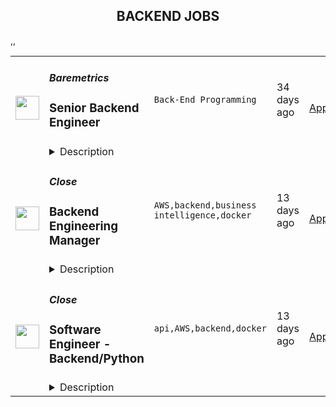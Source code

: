 <div align="center"><h2>BACKEND JOBS</h2></div><table><tr>
                <td width="100" height="100" rowspan="2">
                    <img src="https://wwr-pro.s3.amazonaws.com/logos/0077/5898/logo.gif" width="38px" height="auto">
                </td>
                <td width="300">
                    <h5>Baremetrics</h5>
                    <h3> Senior Backend Engineer</h3>
                </td>
                <td width="300">
                    <code>Back-End Programming</code>
                </td>
                <td width="200">
                <text>34 days ago</text>
                </td>
                <td width="100" rowspan="2">
                <a href="https://weworkremotely.com/remote-jobs/baremetrics-senior-backend-engineer-1" align="right" target="_blank">Apply</a>
                </td>
            </tr>
            <tr>
                <td colspan="3">
                <details><summary>Description</summary>
                <img src="https://we-work-remotely.imgix.net/logos/0077/5898/logo.gif?ixlib=rails-4.0.0&w=50&h=50&dpr=2&fit=fill&auto=compress" />

<p>
  <strong>Headquarters:</strong> Remote
    <br /><strong>URL:</strong> <a href="https://baremetrics.com">https://baremetrics.com</a>
</p>

<div>
<strong>Senior Backend Engineer<br></strong><br>
</div><div>$140k+<br><br>
</div><div>
<br><br>
</div><div>As a senior backend developer at <a href="https://baremetrics.com/">Baremetrics</a>, you will be working on a variety of projects from payment provider integrations and data ingestion to metrics processing and user-facing features.<br><br>
</div><div>We're a very small team with a huge bias for simplicity. You'll be working on projects, large and small, from inception to completion.<br><br>
</div><div>We approach our work with focus and purpose in an environment of trust and autonomy. When we work on a difficult problem, we take the time to think through and research the possible solutions and then write an implementation plan. Sometimes that may also include some tinkering.<br><br>
</div><div>
<strong><br>The stack you’ll use<br></strong><br>
</div><div>Baremetrics is built atop Ruby on Rails and PostgreSQL, and uses VueJS and Typescript on the frontend. You should feel comfortable exploring and learning new technologies and languages.<br><br>
</div><div>
<strong><br>The work to be done<br></strong><br>
</div><div>We have interesting engineering challenges and exciting plans for the future of the product, much of which revolves around processing and finding insights in large data sets.<br><br>
</div><div>Here are some examples of the type of problems you would work on:<br><br>
</div><ul>
<li>Implement new user-facing product features</li>
<li>Investigate metric discrepancies reported by customers and fix them at the root cause</li>
<li>Develop tooling to surface business insights across many terabytes of data</li>
<li>Mentor junior programmers</li>
</ul><div>
<strong><br>About you<br></strong><br>
</div><div>You have a strong track record of shipping great products using Ruby on Rails. You understand the language in depth. You should also be experienced in SQL query optimization and designing efficient schemas, as that's a big part of our core business logic.<br><br>
</div><div>We expect you to be self-motivated and self-directed, a strong individual contributor, and a true "manager of one".  Much of our communication happens in writing. It is important that you are a good writer and effective communicator.<br><br>
</div><div>
<strong><br>The hiring process<br></strong><br>
</div><div>There are a few stages in the hiring process. We know how nerve-racking applying for a new job can be and we want to make it as smooth and enjoyable as possible. We're looking to make an offer to someone no later than September 30.<br><br>
</div><div>
<strong>Stage 1: Initial application &amp; questions</strong> — You’ll send in your basic info and we’ll send over a few questions about your experience and skills.<br> <br>- <strong>Please send an email to allison@baremetrics.com introducing yourself and attach your resume!<br></strong><br>
</div><div>
<strong>Stage 2: Interviews</strong> — You’ll have a video interview with someone on the engineering team. You’ll then do a final video interview with our CEO to talk about company culture, benefits, perks, and the future of the company as well as to answer any questions you have.<br><br>
</div><div>
<strong>Stage 3: Job Offer</strong> — After consulting a few of your references, we’ll make an offer and hope that you’ll join the team!<br><br>
</div><div>
<strong><br>Benefits<br></strong><br>
</div><ul>
<li>Work from anywhere (we're 100% remote) but prefer a candidate that is located/works US timezones. </li>
<li>Competitive salary ($140,000+)</li>
<li>Flexible work hours</li>
<li>Full health, vision &amp; dental insurance for you and your family</li>
</ul><div>
<br><br>
</div>

<p><strong>To apply:</strong> <a href="https://weworkremotely.com/remote-jobs/baremetrics-senior-backend-engineer-1">https://weworkremotely.com/remote-jobs/baremetrics-senior-backend-engineer-1</a></p>

                </details>
                </td>
            </tr>,<tr>
                <td width="100" height="100" rowspan="2">
                    <img src="https://wwr-pro.s3.amazonaws.com/logos/0018/6411/logo.gif" width="38px" height="auto">
                </td>
                <td width="300">
                    <h5>TheoremOne, LLC</h5>
                    <h3> Senior Backend Engineer - Python</h3>
                </td>
                <td width="300">
                    <code>Back-End Programming</code>
                </td>
                <td width="200">
                <text>784 days ago</text>
                </td>
                <td width="100" rowspan="2">
                <a href="https://weworkremotely.com/remote-jobs/theoremone-llc-senior-backend-engineer-python" align="right" target="_blank">Apply</a>
                </td>
            </tr>
            <tr>
                <td colspan="3">
                <details><summary>Description</summary>
                <img src="https://we-work-remotely.imgix.net/logos/0018/6411/logo.gif?ixlib=rails-4.0.0&w=50&h=50&dpr=2&fit=fill&auto=compress" />

<p>
  <strong>Headquarters:</strong> Fully Distributed
    <br /><strong>URL:</strong> <a href="https://theorem.co/">https://theorem.co/</a>
</p>

<div>Join our global team of 350+ craftspeople! We are a consultancy that solves business problems by designing and building highly complex custom software for the world's leading companies. We are on a mission to dismantle the traditional consulting ecosystem and replace it with an effective framework for innovation that transforms the way businesses think about and solve problems from the inside out.</div><div><br></div><div>We are looking for a passionate and high experience Senior Developer to be a part of one of our cross-functional product development teams to help us build projects that delivers real value to our customers with new and improved features.</div><div><br></div><div>As Python Senior Engineer you will be taking ownership and start projects from scratch in one or more domains of our products and will work closely with other developers using cutting-edge open source frameworks, highly-available RESTful services and back-end systems.</div><div>About You</div><ul>
<li>You have a strong Python engineering background. You had the opportunity worked on project from conception to delivery.</li>
<li>You care about producing high quality solution using good engineering principles and practices.</li>
<li>You want to take ownership, break down and tackle real problems while bringing value to real users.</li>
<li>You are a great team player and communicator, you prefer over-communication rather than under-communicate</li>
<li>You are a passionate technologist with the discipline to create and finish projects. You have opinions about your favorite open source projects, or perhaps you have contributed to some or started one of your own.</li>
</ul><div><br></div><div>The technologies you and your team will work on:</div><ul><li>Python 3.6+, FaspAPI, pandas, SQLAlchemy, Alembic, PostgreSQL, requests, loguru</li></ul><div>Required Qualifications</div><ul>
<li>5+ years of experience building clean, maintainable, and well-tested code</li>
<li>You feel comfortable working with modern python technologies like FastAPI, Requests, etc.</li>
<li>Working experience with FastAPI or other python frameworks</li>
<li>Working experience with MongoDB or Postgres or MySQL, writing efficient queries, data modeling</li>
<li>Previous experience collaborating on highly distributed teams</li>
<li>Previous experience working within an Agile/Scrum environment.</li>
<li>Possess a strong and reliable internet connection.</li>
</ul><div>You will be successful when</div><ul>
<li>You are able to hit the ground running within your area of expertise and are not afraid of challenges outside of it</li>
<li>Thrive on collaborating with other team members and across disciplines</li>
<li>You are happy to receive feedback and see it as an opportunity for reflection and improvement </li>
<li>You are always learning - Whether you are learning to help your team and customer work through new concepts and technology </li>
<li>You are astute, you know when to push an issue and when to let things lie</li>
<li>You are friendly - you reach out to your teammates even if they aren’t on your project team</li>
<li>You can work through ambiguity - you aren’t shy about asking questions to gain clarity</li>
<li>Entrepreneurial and intrapreneurial - always on the lookout for new opportunities to improve the company externally and internally</li>
</ul>

<p><strong>To apply:</strong> <a href="https://weworkremotely.com/remote-jobs/theoremone-llc-senior-backend-engineer-python">https://weworkremotely.com/remote-jobs/theoremone-llc-senior-backend-engineer-python</a></p>

                </details>
                </td>
            </tr>,<tr>
                <td width="100" height="100" rowspan="2">
                    <img src="https://remotive.com/job/1366877/logo" width="38px" height="auto">
                </td>
                <td width="300">
                    <h5>GitLab</h5>
                    <h3>Backend Engineer, CI, CD & Observability (Rails)</h3>
                </td>
                <td width="300">
                    <code>backend,devops,education,go</code>
                </td>
                <td width="200">
                <text>1 days ago</text>
                </td>
                <td width="100" rowspan="2">
                <a href="https://remotive.com/remote-jobs/software-dev/backend-engineer-ci-cd-observability-rails-1366877" align="right" target="_blank">Apply</a>
                </td>
            </tr>
            <tr>
                <td colspan="3">
                <details><summary>Description</summary>
                <div class='"content-intro"'>
<p>The GitLab <a class='"editor-rtfLink"' href="%22https:/about.gitlab.com/solutions/devops-platform/%22" rel="nofollow" target='"_blank"'>DevOps platform</a> empowers 100,000+ organizations to deliver software faster and more efficiently. We are one of the <a class='"editor-rtfLink"' href="%22https:/about.gitlab.com/company/culture/all-remote/guide/%22" rel="nofollow" target='"_blank"'>world’s largest all-remote companies</a> with 1,800+ team members and <a class='"editor-rtfLink"' href="%22https:/about.gitlab.com/handbook/values/%22" rel="nofollow" target='"_blank"'>values</a> that guide a culture where people embrace the belief that everyone can contribute.</p>
</div>
<p>Come join GitLab's software development team focused on improving and expanding the CI, CD and Observability capabilities of the DevOps platform.  Hundreds of thousands of developers depend on GitLab everyday to get their jobs done. </p>
<p>We are hiring engineers with experience in Ruby/Rails, both Engineer and Senior Engineers!  We have a variety of open roles across the group and are growing fast!</p>
<p> </p>
<p><strong>Things you might work on:</strong></p>
<ul>
<li>Improving the scalability, performance, and reliability of our core CI engine</li>
<li>Adding GitLab Runner support to new platforms</li>
<li>Expanding Pipeline Authoring capabilities to make it easier for customers to configure and visualize complex pipelines</li>
<li>Implementing deeper integrations with other GitLab features such as Continuous Delivery, Observability, Infrastructure as code, and more!</li>
</ul>
<div class="h4">Transparency is big to us, so here are some links to go as deep as you like:</div>
<ul>
<li><a rel="nofollow" target='"_blank"'>The Ops Group - CI, CD and Observability</a></li>
<li><a href="%22https:/about.gitlab.com/handbook/engineering/development/ops/verify/%22" rel="nofollow" target='"_blank"'>Verify (Continuous Integration) Stage Handbook page, includes Pipeline and Runner teams</a></li>
<li>Our CD Teams, including <a href="%22https:/about.gitlab.com/handbook/engineering/development/ops/package/%22" rel="nofollow" target='"_blank"'>Package</a>, <a href="%22https:/about.gitlab.com/handbook/engineering/development/ops/release/%22" rel="nofollow" target='"_blank"'>Release</a>, <a href="%22https:/about.gitlab.com/handbook/engineering/development/ops/configure/%22" rel="nofollow" target='"_blank"'>Configure</a> and <a href="%22https:/about.gitlab.com/handbook/engineering/development/ops/monitor/%22" rel="nofollow" target='"_blank"'>Monitor/Observability</a></li>
<li><a href="%22https:/about.gitlab.com/job-families/engineering/backend-engineer/%22" rel="nofollow">Backend Engineering at GitLab</a></li>
<li><a href="%22https:/about.gitlab.com/handbook/total-rewards/benefits/general-and-entity-benefits/%22" rel="nofollow" target='"_blank"'>Benefits at GitLab</a></li>
</ul>
<div class="h4">Experience you'll need:</div>
<ul>
<li>Professional experience with Ruby on Rails</li>
<li>Working knowledge of CI/CD</li>
<li>Have the ability to clearly and concisely communicate complex problems</li>
<li>Proficiency in the English language, both written and verbal, sufficient for success in a remote work environment</li>
<li>Self-motivated and self-managing, with strong organizational skills</li>
</ul>
<div class="h4">Experience that will set you apart:</div>
<ul>
<li>Previous experience working on high scale or highly critical systems</li>
<li>Previous experience running services in production</li>
<li>Experience with the GitLab product as a user or contributor</li>
<li>Demonstrated ability to contribute to architecture design</li>
<li>Product company experience</li>
<li>Experience working with a globally distributed, remote team</li>
</ul>
<div class="h4"><strong>Compensation</strong></div>
<p>To view the full job description and its compensation calculator, view our handbook. Candidates will have access to the compensation calculator after an initial screen conversation with a member of our recruiting team. Additional details about our process can be found on our<a href="%22https:/about.gitlab.com/handbook/hiring/interviewing/%22" rel="nofollow"> hiring page</a>.</p>
<p> </p>
<p>For Colorado residents: The base salary range for this role’s listed level is currently $107,500 - $188,900 for Colorado residents only. Grade level and salary ranges are determined through interviews and a review of education, experience, knowledge, skills, abilities of the applicant, equity with other team members, and alignment with market data. See more information on our<a href="%22https:/bit.ly/GLBeneUS%22" rel="nofollow"> benefits</a> and <a href="%22https:/bit.ly/GLequity%22" rel="nofollow">equity</a>. Sales roles are also eligible for incentive pay targeted at up to 100% of the offered base salary. Disclosure as required by the Colorado Equal Pay for Equal Work Act, C.R.S. § 8-5-101 et seq.</p>
<div class='"content-conclusion"'><hr>
<p><strong>Country Hiring Guidelines: </strong>GitLab hires new team members in countries around the world. All of our roles are remote, however some roles may carry specific location-based eligibility requirements. Our Talent Acquisition team can help answer any questions about location after starting the recruiting process.  </p>
<p><strong>Privacy Policy: </strong>Please review our <a href="%22https:/about.gitlab.com/handbook/hiring/recruitment-privacy-policy/%22" rel="nofollow" target='"_blank"'>Recruitment Privacy Policy.</a> Your privacy is important to us.</p>
<p>GitLab is proud to be an equal opportunity workplace and is an affirmative action employer. GitLab’s policies and practices relating to recruitment, employment, career development and advancement, promotion, and retirement are based solely on merit, regardless of race, color, religion, ancestry, sex (including pregnancy, lactation, sexual orientation, gender identity, or gender expression), national origin, age, citizenship, marital status, mental or physical disability, genetic information (including family medical history), discharge status from the military, protected veteran status (which includes disabled veterans, recently separated veterans, active duty wartime or campaign badge veterans, and Armed Forces service medal veterans), or any other basis protected by law. GitLab will not tolerate discrimination or harassment based on any of these characteristics. See also <a href="%22https:/about.gitlab.com/handbook/people-policies/inc-usa/#equal-employment-opportunity-policy%22" rel="nofollow" target='"_blank"'>GitLab’s EEO Policy</a> and <a href="%22https:/about.gitlab.com/handbook/labor-and-employment-notices/#eeoc-us-equal-employment-opportunity-commission-notices%22" rel="nofollow" target='"_blank"'>EEO is the Law</a>. If you have a disability or special need that requires <a href="%22https:/about.gitlab.com/handbook/people-policies/inc-usa/#reasonable-accommodation%22" rel="nofollow" target='"_blank"'>accommodation</a>, please let us know during the <a href="%22https:/about.gitlab.com/handbook/hiring/interviewing/#adjustments-to-our-interview-process%22" rel="nofollow" target='"_blank"'>recruiting process</a>.</p>
</div>
<img src="https://remotive.com/job/track/1366877/blank.gif?source=public_api" alt=""/>
                </details>
                </td>
            </tr>,<tr>
                <td width="100" height="100" rowspan="2">
                    <img src="https://remotive.com/job/1368348/logo" width="38px" height="auto">
                </td>
                <td width="300">
                    <h5>Close</h5>
                    <h3>Backend Engineering Manager</h3>
                </td>
                <td width="300">
                    <code>AWS,backend,business intelligence,docker</code>
                </td>
                <td width="200">
                <text>13 days ago</text>
                </td>
                <td width="100" rowspan="2">
                <a href="https://remotive.com/remote-jobs/software-dev/backend-engineering-manager-1368348" align="right" target="_blank">Apply</a>
                </td>
            </tr>
            <tr>
                <td colspan="3">
                <details><summary>Description</summary>
                <p style="margin: 0px; padding: 0px; color: #555659; white-space: pre-wrap;"><span style="font-weight: bold; -webkit-font-smoothing: subpixel-antialiased; background-color: inherit;">ABOUT US</span></p>
<p style="margin: 0px; padding: 0px; color: #555659; white-space: pre-wrap;">At <a class="postings-link" href="https://close.com/" rel="nofollow" style="color: #969799; text-decoration: underline;"><u style="background-color: inherit;">Close</u></a>, we're building the sales communication platform of the future. With our roots as the very first sales CRM to include built-in calling, we're leading the industry toward eliminating manual processes and helping companies to close more deals (faster). Since our founding in 2013, we've grown to become a profitable, 100% globally distributed team of 50+ high-performing, happy people that are dedicated to building a product our customers love.</p>
<p> </p>
<p style="margin: 0px; padding: 0px; color: #555659; white-space: pre-wrap;">Our backend <a class="postings-link" href="https://stackshare.io/close-crm/close" rel="nofollow" style="color: #969799; text-decoration: underline;"><u style="background-color: inherit;">tech stack</u></a> currently consists primarily of Python Flask web apps with our <a class="postings-link" href="https://github.com/closeio/tasktiger" rel="nofollow" style="color: #969799; text-decoration: underline;"><u style="background-color: inherit;">TaskTiger</u></a> scheduler handling many of the backend asynchronous task processing chores. Our data stores include MongoDB, PostgreSQL, Elasticsearch, and Redis. The underlying infrastructure runs on AWS using a combination of managed services like EKS, MSK, RDS and ElasticCache and non-managed services running on EC2 instances. All of our compute runs through CI/CD pipelines that build Docker images, run automated tests and deploy to our Kubernetes clusters. Our backend primarily serves a well-documented <a class="postings-link" href="https://developer.close.com/" rel="nofollow" style="color: #969799; text-decoration: underline;"><u style="background-color: inherit;">public API</u></a> that our front-end JavaScript app consumes. Our infrastructure is heavily automated using AWS tools, Terraform, and Ansible.</p>
<p> </p>
<p style="margin: 0px; padding: 0px; color: #555659; white-space: pre-wrap;">We ❤️ open sourcing our code and ideas on <a class="postings-link" href="https://github.com/closeio" rel="nofollow" style="color: #969799; text-decoration: underline;">our GitHub</a> and on <a class="postings-link" href="https://making.close.com/" rel="nofollow" style="color: #969799; text-decoration: underline;">The Making of Close</a>, our behind-the-scenes Product &amp; Engineering blog. Check out our projects like <a class="postings-link" href="https://github.com/closeio/socketshark" rel="nofollow" style="color: #969799; text-decoration: underline;"><u style="background-color: inherit;">SocketShark</u></a>, <a class="postings-link" href="https://github.com/closeio/tasktiger" rel="nofollow" style="color: #969799; text-decoration: underline;"><u style="background-color: inherit;">TaskTiger</u></a>, <a class="postings-link" href="https://github.com/closeio/limitlion" rel="nofollow" style="color: #969799; text-decoration: underline;"><u style="background-color: inherit;">LimitLion</u></a> and <a class="postings-link" href="https://github.com/closeio/ciso8601" rel="nofollow" style="color: #969799; text-decoration: underline;"><u style="background-color: inherit;">ciso8601</u></a>.</p>
<p> </p>
<p style="margin: 0px; padding: 0px; color: #555659; white-space: pre-wrap;"><span style="font-weight: bold; -webkit-font-smoothing: subpixel-antialiased; background-color: inherit;">ABOUT YOU</span></p>
<p style="margin: 0px; padding: 0px; color: #555659; white-space: pre-wrap;">We're looking for a full-time Engineering Manager to join our core Product &amp; Engineering Team who has significant experience building, managing, and monitoring backend services at scale. You should be comfortable working in a fast-paced environment with a medium-sized, talented team where you're supported in your efforts to grow professionally. You are able to manage your time well, communicate effectively, and collaborate in a fully distributed team.</p>
<p> </p>
<p style="margin: 0px; padding: 0px; color: #555659; white-space: pre-wrap;">Reporting to the Director of Backend Engineering, you will lead a small team of Python engineers, helping them solve technical challenges, project planning and providing other support as needed to help them build our backend services. Your team will split its time working on a combination of (a) general backend projects to improve our product, and (b) specific focus areas assigned to your team.</p>
<p> </p>
<p style="margin: 0px; padding: 0px;"><span style="color: #555659;"><span style="white-space: pre-wrap;"><strong>Areas of focus...</strong></span></span></p>
<ul style="margin-left: 2em; padding-left: 0px; color: #555659; white-space: pre-wrap;">
<li style="margin: 0px; padding: 0px;">Data storage systems including traditional SQL and NoSQL databases as well as advanced indexing/searching technologies (Mongo, PostgreSQL, Elasticsearch)</li>
<li style="margin: 0px; padding: 0px;">Reporting and Business Intelligence systems (custom implementations using Elasticsearch plugins, SQL window functions and other analytical techniques)</li>
<li style="margin: 0px; padding: 0px;">Messaging and queuing systems (Kafka, Redis, PostgreSQL)</li>
<li style="margin: 0px; padding: 0px;">Batch/Async job processing frameworks (<a class="postings-link" href="https://github.com/closeio/tasktiger" rel="nofollow" style="color: #969799; text-decoration: underline;">TaskTiger</a>)</li>
</ul>
<p><span style="color: #555659;"><span style="white-space: pre-wrap;"> </span></span></p>
<p><span style="color: #555659;"><span style="white-space: pre-wrap;"><strong>Key responsibilities:</strong></span><br></span></p>
<ul style="margin-left: 2em; padding-left: 0px; color: #555659; white-space: pre-wrap;">
<li style="margin: 0px; padding: 0px;">Manage and grow a team of 4-8 mostly senior Python software engineers, support them through 1:1s and continuous feedback, and support their career growth.</li>
<li style="margin: 0px; padding: 0px;">Help manage our software development cycles by supporting prioritizing, speccing, and building features (our process is loosely based on <a class="postings-link" href="https://basecamp.com/shapeup" rel="nofollow" style="color: #969799; text-decoration: underline;">Shape Up</a>). </li>
<li style="margin: 0px; padding: 0px;">Work with other Close teams to communicate changes, gather requirements, and maintain open communication across our organization.</li>
<li style="margin: 0px; padding: 0px;">Develop a roadmap for their team’s focus areas and set goals to work towards that plan.</li>
<li style="margin: 0px; padding: 0px;">Help tune our engineering processes to allow us to scale and continue shipping high quality software.</li>
<li style="margin: 0px; padding: 0px;">Promote delegating responsibilities across their team and sharing knowledge whenever possible (check out our <a class="postings-link" href="https://making.close.com/" rel="nofollow" style="color: #969799; text-decoration: underline;">engineering blog</a> for examples of sharing).</li>
<li style="margin: 0px; padding: 0px;">Help maintain our public and private <a class="postings-link" href="https://github.com/closeio" rel="nofollow" style="color: #969799; text-decoration: underline;">GitHub repos</a> by managing issues and projects to categorize, prioritize, and plan future work.</li>
<li style="margin: 0px; padding: 0px;">This position is primarily a management role but the candidate should be comfortable with coding efforts like PR reviews, bug fixes, and other coding activities outside of critical path development efforts.</li>
</ul>
<p><span style="color: #555659;"><span style="white-space: pre-wrap;"> </span></span></p>
<p><span style="color: #555659;"><span style="white-space: pre-wrap;"><strong> You should...</strong></span><br></span></p>
<ul style="margin-left: 2em; padding-left: 0px; color: #555659; white-space: pre-wrap;">
<li style="margin: 0px; padding: 0px;">Have 2+ years leading a software engineering team.</li>
<li style="margin: 0px; padding: 0px;">Have 4+ years of senior software engineering experience (Senior experience in other languages is acceptable but working knowledge of Python is required).</li>
<li style="margin: 0px; padding: 0px;">Have a strong interest and ideally significant experience in backend technologies like databases, async job processing, messaging systems, indexing/search systems, web frameworks, etc. </li>
<li style="margin: 0px; padding: 0px;">Be detail-oriented, organized, and great at oral/written communication.</li>
<li style="margin: 0px; padding: 0px;">Be self-motivated and comfortable with responsibility.</li>
<li style="margin: 0px; padding: 0px;">Be growth minded and want to help improve our processes, scale teams, and take other actions that significantly improve our productivity and quality.</li>
<li style="margin: 0px; padding: 0px;">Be located in the Americas or in a European/African time zone. We have regular Zoom meetings with team members throughout these time zones.</li>
</ul>
<p><span style="color: #555659;"><span style="white-space: pre-wrap;"> </span></span></p>
<p><span style="color: #555659;"><span style="white-space: pre-wrap;"><strong>Why Close? </strong></span><br></span></p>
<ul style="margin-left: 2em; padding-left: 0px; color: #555659; white-space: pre-wrap;">
<li style="margin: 0px; padding: 0px;"><a class="postings-link" href="https://www.youtube.com/watch?v=ZbyGnLhtj0o&amp;feature=youtu.be" rel="nofollow" style="color: #969799; text-decoration: underline;">Culture video</a> 💚</li>
<li style="margin: 0px; padding: 0px;">100% remote company <em>(we believe in trust and autonomy)</em></li>
<li style="margin: 0px; padding: 0px;">Choose between working 5 days/wk (standard full-time) or 4 days/wk @ 80% pay</li>
<li style="margin: 0px; padding: 0px;"><a class="postings-link" href="https://www.youtube.com/watch?v=gKjyXMz-q-Q&amp;feature=youtu.be" rel="nofollow" style="color: #969799; text-decoration: underline;">Annual team retreats</a> ✈️</li>
<li style="margin: 0px; padding: 0px;">Quarterly virtual summits</li>
<li style="margin: 0px; padding: 0px;">5 weeks PTO + Winter Holiday Break</li>
<li style="margin: 0px; padding: 0px;">2 additional PTO days every year with the company</li>
<li style="margin: 0px; padding: 0px;">1 month paid sabbatical every 5 years</li>
<li style="margin: 0px; padding: 0px;">Co-working stipend</li>
<li style="margin: 0px; padding: 0px;">Paid parental leave</li>
<li style="margin: 0px; padding: 0px;">Medical, Dental, Vision with HSA option (US residents)</li>
<li style="margin: 0px; padding: 0px;">401k matching at 6% (US residents)</li>
<li style="margin: 0px; padding: 0px;">Dependent care FSA (US residents)</li>
<li style="margin: 0px; padding: 0px;">Contributor to <a class="postings-link" href="https://stripe.com/climate" rel="nofollow" style="color: #969799; text-decoration: underline;">Stripe's climate</a> initiative 🌍 ❤️ </li>
<li style="margin: 0px; padding: 0px;"><a class="postings-link" href="https://close.io/about/" rel="nofollow" style="color: #969799; text-decoration: underline;">Our story and team</a> 🚀</li>
</ul>
<p><span style="color: #555659;"><span style="white-space: pre-wrap;"> </span></span></p>
<p style="margin: 0px; padding: 0px; color: #555659; white-space: pre-wrap;">At Close, everyone has a voice. We encourage transparency and practice a mature approach to the work-place. In general, we don’t have strict policies, we have guidelines. Work/life harmony is an important part of our business - we believe you bring your best to work when you practice self-care (whatever that looks like for you).  </p>
<p> </p>
<p style="margin: 0px; padding: 0px; color: #555659; white-space: pre-wrap;">We come from 16 countries located in 5 of the 7 continents -- looking at you Antarctica and Australia ;-) ….. We’re a collection of talented humans rich in diverse backgrounds, lifestyles, and cultures. Every year we meet up somewhere around the world to spend time with one another. These gatherings are an opportunity to strengthen the social fiber of our global community.</p>
<p> </p>
<p style="margin: 0px; padding: 0px; color: #555659; white-space: pre-wrap;">Our team is growing in more ways than one - we’ve recently launched 17 babies (and counting!). Unanimously, our favorite and most impactful value is “Build a house you want to live in.” We strive to make decisions that are authentic for our people and help our customers become more successful.</p>
<p> </p>
<p style="margin: 0px; padding: 0px; color: #555659; white-space: pre-wrap;"><em>Our application process was designed to promote equitable and unbiased hiring practices. We ask a small series of questions that are similar to what would be asked in the first interview. This helps us learn more about you right from the start so please be sure to answer each question thoughtfully. All applications are reviewed internally by one of our team members; a qualified application undergoes a second review by the hiring manager to determine whether a call is scheduled. Regardless of fit, you will hear back from us letting you know if we'll be moving forward.</em></p>
<img src="https://remotive.com/job/track/1368348/blank.gif?source=public_api" alt=""/>
                </details>
                </td>
            </tr>,<tr>
                <td width="100" height="100" rowspan="2">
                    <img src="https://remotive.com/job/1368332/logo" width="38px" height="auto">
                </td>
                <td width="300">
                    <h5>Close</h5>
                    <h3>Software Engineer - Backend/Python</h3>
                </td>
                <td width="300">
                    <code>api,AWS,backend,docker</code>
                </td>
                <td width="200">
                <text>13 days ago</text>
                </td>
                <td width="100" rowspan="2">
                <a href="https://remotive.com/remote-jobs/software-dev/software-engineer-backend-python-1368332" align="right" target="_blank">Apply</a>
                </td>
            </tr>
            <tr>
                <td colspan="3">
                <details><summary>Description</summary>
                <p><strong> About Us </strong></p>
<p>At <a href="https://close.com/" rel="nofollow">Close</a>, we're building the sales communication platform of the future. With our roots as the very first sales CRM to include built-in calling, we're leading the industry toward eliminating manual processes and helping companies to close more deals(faster). Since our founding in 2013, we've grown to become a profitable, 100% globally distributed team of 50+ high-performing, happy people that are dedicated to building a product our customers love. </p>
<p> </p>
<p> Our backend <a href="https://stackshare.io/close-crm/close" rel="nofollow">tech stack</a> currently consists of Python Flask web apps with our <a href="https://github.com/closeio/tasktiger" rel="nofollow">TaskTiger</a> scheduler handling many of the backend asynchronous task processing chores. Our data stores include MongoDB, Postgres, Elasticsearch, and Redis. The underlying infrastructure runs on AWS using a combination of managed services like RDS and ElasticCache and non-managed services running on EC2 instances. All of our compute runs through CI/CD pipelines that build Docker images, run automated tests and deploy to our Kubernetes clusters. Our backend primarily serves a well-documented <a href="https://developer.close.com/" rel="nofollow">public API</a> that our front-end JavaScript app consumes. Our infrastructure is heavily automated using AWS tools, Terraform, and Ansible. </p>
<p> </p>
<p> We open sourcing our code and ideas on <a href="https://github.com/closeio" rel="nofollow">our GitHub</a> and on <a href="https://making.close.com" rel="nofollow">The Making of Close</a>, our behind-the-scenes Product &amp; Engineering blog.Check out our projects like <a href="https://github.com/closeio/socketshark" rel="nofollow">SocketShark</a>, <a href="https://github.com/closeio/tasktiger" rel="nofollow">TaskTiger</a>, <a href="https://github.com/closeio/limitlion" rel="nofollow">LimitLion</a> and <a href="https://github.com/closeio/ciso8601" rel="nofollow">ciso8601</a>. </p>
<p><br><br></p>
<p><strong>About You </strong></p>
<p>We're looking for an experienced full-time (or part-time) Software Engineer to join our engineering team. Someone who has a solid understanding of web technologies and wants to help design, implement, launch, and scale major systems and user-facing features. </p>
<p> </p>
<p>You should have senior level experience (~5 years) building modern back-end systems, with at least 3 years of that experience using Python. </p>
<p> </p>
<p>You have hands on production experience woking with MongoDB, PostgreSQL, Elasticsearch, or similar data stores. You have significant experience designing, scaling, debugging, and optimizing systems to make them fast and reliable. You have experience participating in code reviews and providing overall code quality suggestions to help maintain the structure and quality of the codebase. You care about the craftsmanship of the code and systems you produce. </p>
<p> </p>
<p>You’re comfortable working in a fast-paced environment with a small and talented team where you're supported in your efforts to grow professionally. You are able to manage your time well, communicate effectively and collaborate in a fully distributed team. </p>
<p> </p>
<p>You are located in an American or European time zone. </p>
<p><br><br></p>
<p><strong>Bonus points if you have...</strong></p>
<ul style="margin-left: 2em; padding-left: 0px; color: #555659; white-space: pre-wrap;">
<li style="margin: 0px; padding: 0px;">Contributed open source code related to our tech stack</li>
<li style="margin: 0px; padding: 0px;">Led small project teams building and launching features</li>
<li style="margin: 0px; padding: 0px;">Built B2B SaaS products</li>
<li style="margin: 0px; padding: 0px;">Experience with sales or sales tools</li>
</ul>
<p> </p>
<p><span style="color: #555659;"><strong><span style="white-space: pre-wrap;">Come help us with projects like...</span><br></strong></span></p>
<ul style="margin-left: 2em; padding-left: 0px; color: #555659; white-space: pre-wrap;">
<li style="margin: 0px; padding: 0px;">Conceiving, designing, building, and launching new user-facing features</li>
<li style="margin: 0px; padding: 0px;">Improving the performance and scalability of our GraphQL and <a class="postings-link" href="https://developer.close.com/" rel="nofollow" style="color: #969799; text-decoration: underline;">REST</a> API.</li>
<li style="margin: 0px; padding: 0px;">Improving how we <a class="postings-link" href="https://close.com/emailing/" rel="nofollow" style="color: #969799; text-decoration: underline;">sync</a> millions of sales emails and calendar events each month</li>
<li style="margin: 0px; padding: 0px;">Working with Twilio's API, WebSockets, and WebRTC to improve our <a class="postings-link" href="https://close.com/calling/" rel="nofollow" style="color: #969799; text-decoration: underline;">calling features</a></li>
<li style="margin: 0px; padding: 0px;">Building user-facing analytics features that provide actionable insights based on sales activity data</li>
<li style="margin: 0px; padding: 0px;">Improving our Elasticsearch-backed powerful <a class="postings-link" href="https://close.com/search/" rel="nofollow" style="color: #969799; text-decoration: underline;">search features</a></li>
<li style="margin: 0px; padding: 0px;">Improving our internal messaging infrastructure using streaming technologies like Kafka and Redis </li>
<li style="margin: 0px; padding: 0px;">Building new and enhancing existing integrations with other SaaS platforms like Google’s G Suite, Zapier, and Web Conferencing providers</li>
</ul>
<p> </p>
<p><span style="color: #555659;"><span style="white-space: pre-wrap;"><strong>Why work with us?</strong></span><br></span></p>
<ul style="margin-left: 2em; padding-left: 0px; color: #555659; white-space: pre-wrap;">
<li style="margin: 0px; padding: 0px;"><a class="postings-link" href="https://www.youtube.com/watch?v=ZbyGnLhtj0o&amp;feature=youtu.be" rel="nofollow" style="color: #969799; text-decoration: underline;">Culture video</a> 💚</li>
<li style="margin: 0px; padding: 0px;">100% remote company <em>(we believe in trust and autonomy)</em></li>
<li style="margin: 0px; padding: 0px;">Choose between working 5 days/wk (standard full-time) or 4 days/wk @ 80% pay</li>
<li style="margin: 0px; padding: 0px;"><a class="postings-link" href="https://www.youtube.com/watch?v=gKjyXMz-q-Q&amp;feature=youtu.be" rel="nofollow" style="color: #969799; text-decoration: underline;">Annual team retreats</a> ✈️</li>
<li style="margin: 0px; padding: 0px;">Quarterly virtual summits</li>
<li style="margin: 0px; padding: 0px;">5 weeks PTO + Winter Holiday Break</li>
<li style="margin: 0px; padding: 0px;">2 additional PTO days every year with the company</li>
<li style="margin: 0px; padding: 0px;">1 month paid sabbatical every 5 years</li>
<li style="margin: 0px; padding: 0px;">Co-working stipend</li>
<li style="margin: 0px; padding: 0px;">Paid parental leave</li>
<li style="margin: 0px; padding: 0px;">Medical, Dental, Vision with HSA option (US residents)</li>
<li style="margin: 0px; padding: 0px;">401k matching at 6% (US residents)</li>
<li style="margin: 0px; padding: 0px;">Dependent care FSA (US residents)</li>
<li style="margin: 0px; padding: 0px;">Contributor to <a class="postings-link" href="https://stripe.com/climate" rel="nofollow" style="color: #969799; text-decoration: underline;">Stripe's climate</a> initiative 🌍❤️ </li>
<li style="margin: 0px; padding: 0px;"><a class="postings-link" href="https://close.io/about/" rel="nofollow" style="color: #969799; text-decoration: underline;">Our story and team</a> 🚀</li>
</ul>
<p> </p>
<p>At Close, everyone has a voice. We encourage transparency and practice a mature approach to the work-place. In general, we don’t have strict policies, we have guidelines. Work/life harmony is an important part of our business - we believe you bring your best to work when you practice self-care (whatever that looks like for you).   </p>
<p> </p>
<p>We come from 16 countries located in 5 of the 7 continents -- looking at you Antarctica and Australia ;-) ….. We’re a collection of talented humans rich in diverse backgrounds, lifestyles, and cultures. Every year we meet up somewhere around the world to spend time with one another. These gatherings are an opportunity to strengthen the social fiber of our global community. </p>
<p> </p>
<p>Our team is growing in more ways than one - we’ve recently launched 17 babies (and counting!). Unanimously, our favorite and most impactful value is “Build a house you want to live in.” We strive to make decisions that are authentic for our people and help our customers become more successful. </p>
<p> </p>
<p><em>Our application process was designed to promote equitable and unbiased hiring practices. We ask a small series of questions that are similar to what would be asked in the first interview. This helps us learn more about you right from the start so please be sure to answer each question thoughtfully. Each application will receive two screens by two different reviewers. Regardless of fit, you will hear back from us letting you know if we'll be moving forward. </em></p>
<img src="https://remotive.com/job/track/1368332/blank.gif?source=public_api" alt=""/>
                </details>
                </td>
            </tr></table>